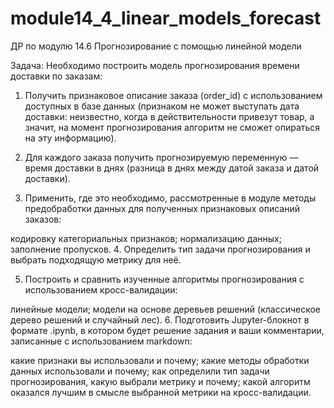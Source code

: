 # module14_4_linear_models_forecast
ДР по модулю 14.6 Прогнозирование с помощью линейной модели

Задача: 
Необходимо построить модель прогнозирования времени доставки по заказам:

1. Получить признаковое описание заказа (order_id) с использованием доступных в базе данных (признаком не может выступать дата доставки: неизвестно, когда в действительности привезут товар, а значит, на момент прогнозирования алгоритм не сможет опираться на эту информацию).

2. Для каждого заказа получить прогнозируемую переменную — время доставки в днях (разница в днях между датой заказа и датой доставки).

3. Применить, где это необходимо, рассмотренные в модуле методы предобработки данных для полученных признаковых описаний заказов:

кодировку категориальных признаков;
нормализацию данных;
заполнение пропусков.
4. Определить тип задачи прогнозирования и выбрать подходящую метрику для неё.

5. Построить и сравнить изученные алгоритмы прогнозирования с использованием кросс-валидации:

линейные модели;
модели на основе деревьев решений (классическое дерево решений и случайный лес).
6. Подготовить Jupyter-блокнот в формате .ipynb, в котором будет решение задания и ваши комментарии, записанные с использованием markdown:

какие признаки вы использовали и почему;
какие методы обработки данных использовали и почему;
как определили тип задачи прогнозирования, какую выбрали метрику и почему;
какой алгоритм оказался лучшим в смысле выбранной метрики на кросс-валидации.

